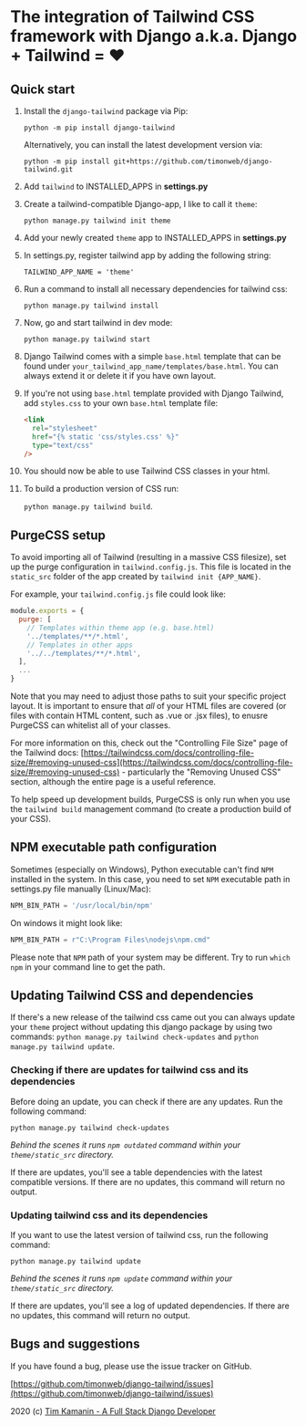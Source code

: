 # The integration of Tailwind CSS framework with Django a.k.a. Django + Tailwind = ❤

## Quick start

1. Install the `django-tailwind` package via Pip:

   `python -m pip install django-tailwind`

   Alternatively, you can install the latest development version via:

   `python -m pip install git+https://github.com/timonweb/django-tailwind.git`

2. Add `tailwind` to INSTALLED_APPS in **settings.py**

3. Create a tailwind-compatible Django-app, I like to call it `theme`:

   `python manage.py tailwind init theme`

4. Add your newly created `theme` app to INSTALLED_APPS in **settings.py**

5. In settings.py, register tailwind app by adding the following string:

   `TAILWIND_APP_NAME = 'theme'`

6. Run a command to install all necessary dependencies for tailwind css:

   `python manage.py tailwind install`

7. Now, go and start tailwind in dev mode:

   `python manage.py tailwind start`

8. Django Tailwind comes with a simple `base.html` template that can be found under
   `your_tailwind_app_name/templates/base.html`. You can always extend it or delete it if you
   have own layout.

9. If you're not using `base.html` template provided with Django Tailwind, add `styles.css` to your own `base.html` template file:

   ```html
   <link
     rel="stylesheet"
     href="{% static 'css/styles.css' %}"
     type="text/css"
   />
   ```

10) You should now be able to use Tailwind CSS classes in your html.

11) To build a production version of CSS run:

    `python manage.py tailwind build`.

## PurgeCSS setup

To avoid importing all of Tailwind (resulting in a massive CSS filesize), set up the purge configuration in `tailwind.config.js`.
This file is located in the `static_src` folder of the app created by `tailwind init {APP_NAME}`.

For example, your `tailwind.config.js` file could look like:

```js
module.exports = {
  purge: [
    // Templates within theme app (e.g. base.html)
    '../templates/**/*.html',
    // Templates in other apps
    '../../templates/**/*.html',
  ],
  ...
}
```

Note that you may need to adjust those paths to suit your specific project layout. It is important to ensure that _all_ of your HTML files are covered (or files with contain HTML content, such as .vue or .jsx files), to enusre PurgeCSS can whitelist all of your classes.

For more information on this, check out the "Controlling File Size" page of the Tailwind docs: [https://tailwindcss.com/docs/controlling-file-size/#removing-unused-css](https://tailwindcss.com/docs/controlling-file-size/#removing-unused-css) - particularly the "Removing Unused CSS" section, although the entire page is a useful reference.

To help speed up development builds, PurgeCSS is only run when you use the `tailwind build` management command (to create a production build of your CSS).

## NPM executable path configuration

Sometimes (especially on Windows), Python executable can't find `NPM` installed in the system.
In this case, you need to set `NPM` executable path in settings.py file manually (Linux/Mac):

```python
NPM_BIN_PATH = '/usr/local/bin/npm'
```

On windows it might look like:

```python
NPM_BIN_PATH = r"C:\Program Files\nodejs\npm.cmd"
```

Please note that `NPM` path of your system may be different. Try to run `which npm` in your
command line to get the path.

## Updating Tailwind CSS and dependencies

If there's a new release of the tailwind css came out you can always update your `theme` project
without updating this django package by using two commands: `python manage.py tailwind check-updates` and
`python manage.py tailwind update`.

### Checking if there are updates for tailwind css and its dependencies

Before doing an update, you can check if there are any updates. Run the following command:
```
python manage.py tailwind check-updates
```
*Behind the scenes it runs `npm outdated` command within your `theme/static_src` directory.*

If there are updates, you'll see a table dependencies with the latest compatible versions.
If there are no updates, this command will return no output.

### Updating tailwind css and its dependencies

If you want to use the latest version of tailwind css, run the following command:

```
python manage.py tailwind update
```
*Behind the scenes it runs `npm update` command within your `theme/static_src` directory.*

If there are updates, you'll see a log of updated dependencies.
If there are no updates, this command will return no output.

## Bugs and suggestions

If you have found a bug, please use the issue tracker on GitHub.

[https://github.com/timonweb/django-tailwind/issues](https://github.com/timonweb/django-tailwind/issues)

2020 (c) [Tim Kamanin - A Full Stack Django Developer](https://timonweb.com)
